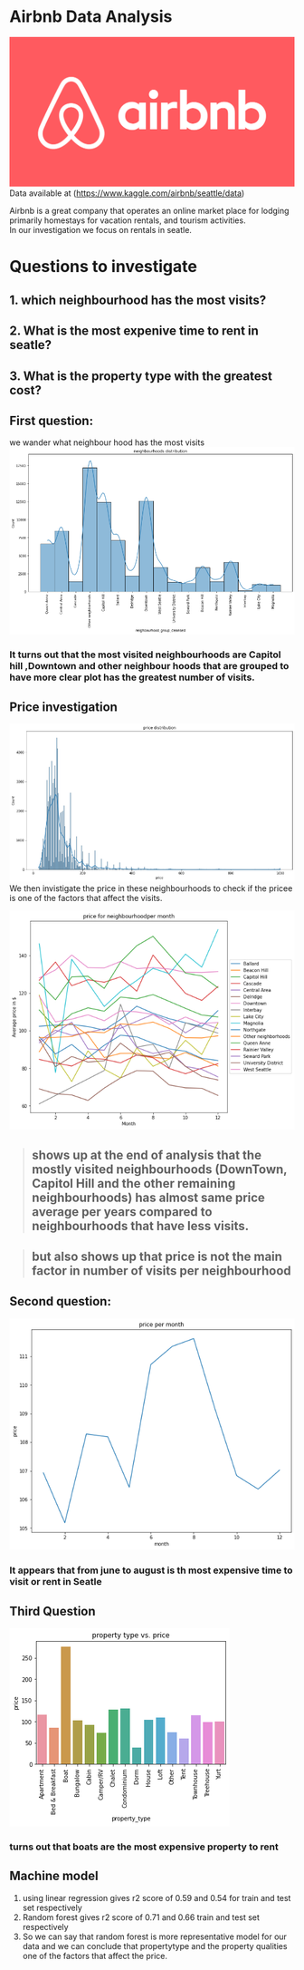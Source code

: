 # Airbnb Data Analysis
![](./results/airbnb.png)
Data available at (https://www.kaggle.com/airbnb/seattle/data)


Airbnb is a great company that operates an online market place for lodging primarily homestays for vacation rentals, and tourism activities. <br>
In our investigation we focus on rentals in seatle.

# Questions to investigate 
## 1. which neighbourhood has the most visits? 
## 2. What is the most expenive time to  rent in seatle?
## 3. What is the property type with the greatest cost?

## First question:
we wander what neighbour hood has the most visits 
![](./results/neighbour%20hood%20distribution.png)

### It turns out that the most visited neighbourhoods are **Capitol hill** ,**Downtown** and **other neighbour hoods** that are grouped to have more clear plot has the greatest number of visits.
## Price investigation
![](./results/pricedist.png)
 We then invistigate the price in these neighbourhoods to check if the pricee is one of the factors that affect the visits.

![](./results/price%20in%20neighbourhood%20per%20month.png)

> ## shows up at the end of analysis that the mostly visited neighbourhoods (DownTown, Capitol Hill and the other remaining neighbourhoods) has almost same price average per years compared to neighbourhoods that have less visits.


> ## but also shows up that price is not the main factor in number of visits per neighbourhood


## Second question:
![](./results/price%20per%20month.png)

### It appears that from june to august is th most expensive time to visit or rent in Seatle

## Third Question 
![](./results/output.png)
### turns out that boats are the most expensive property to rent

## Machine model

1. using linear regression gives r2 score of 0.59 and 0.54 for train and test set respectively 
2. Random forest gives r2 score of 0.71 and 0.66 train and test set respectively 
3. So we can say that random forest is more representative model for our data and we can conclude that propertytype and the property qualities one of the factors that affect the price. 